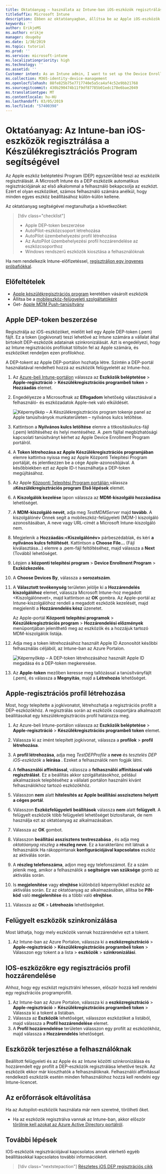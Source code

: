 ```yaml
---
title: Oktatóanyag – használata az Intune-ban iOS-eszközök regisztrálása a Készülékregisztrációs Program
titleSuffix: Microsoft Intune
description: Ebben az oktatóanyagban, állítsa be az Apple iOS-eszközök regisztrálása DEP.
keywords: ''
author: ErikjeMS
ms.author: erikje
manager: dougeby
ms.date: 1/30/2019
ms.topic: tutorial
ms.prod: ''
ms.service: microsoft-intune
ms.localizationpriority: high
ms.technology: ''
ms.assetid: ''
Customer intent: As an Intune admin, I want to set up the Device Enrollment Program so that users can automatically enroll in Intune.
ms.collection: M365-identity-device-management
ms.openlocfilehash: 88fe825b75e7717740e5a5ca4af4c52e9bb21768
ms.sourcegitcommit: 430b290474b11f9df87785b01edc178e6bae2049
ms.translationtype: MT
ms.contentlocale: hu-HU
ms.lasthandoff: 03/05/2019
ms.locfileid: "57400398"
---
```

# <a name="tutorial-use-the-device-enrollment-program-to-enroll-ios-devices-in-intune"></a>Oktatóanyag: Az Intune-ban iOS-eszközök regisztrálása a Készülékregisztrációs Program segítségével
Az Apple eszköz beléptetési Program (DEP) egyszerűbbé teszi az eszközök regisztrálását. A Microsoft Intune és a DEP eszközök automatikus regisztrációjának az első alkalommal a felhasználó bekapcsolja az eszközt. Ezért el olyan eszközöket, számos felhasználó számára anélkül, hogy minden egyes eszköz beállításához külön-külön kellene. 

Az oktatóanyag segítségével megtanulhatja a következőket:
> [!div class="checklist"]
> * Apple DEP-token beszerzése
> * AutoPilot-eszközcsoport létrehozása
> * AutoPilot üzembehelyezési profil létrehozása
> * Az AutoPilot üzembehelyezési profil hozzárendelése az eszközcsoporthoz
> * Windows rendszerű eszközök kiosztása a felhasználóknak

Ha nem rendelkezik Intune-előfizetéssel, [regisztráljon egy ingyenes próbafiókkal](free-trial-sign-up.md).

## <a name="prerequisites"></a>Előfeltételek
- [Apple készülékregisztrációs program](http://deploy.apple.com) keretében vásárolt eszközök
- Állítsa be a [mobileszköz-felügyeleti szolgáltatóként](mdm-authority-set.md)
- Get- [Apple MDM Push-tanúsítvány](apple-mdm-push-certificate-get.md)

## <a name="get-an-apple-dep-token"></a>Apple DEP-token beszerzése
Regisztrálja az iOS-eszközöket, mielőtt kell egy Apple DEP-token (.pem) fájlt. Ez a token (jogkivonat) teszi lehetővé az Intune számára a vállalat által birtokolt DEP-eszközök adatainak szinkronizálását. Azt is engedélyezi, hogy az Intune regisztrációs profilokat töltsön fel az Apple számára, és eszközöket rendeljen ezen profilokhoz.

A DEP-tokent az Apple DEP-portálon hozhatja létre. Szintén a DEP-portál használatával rendelheti hozzá az eszközök felügyeletét az Intune-hoz.

1. Az [Azure-beli Intune-portálon](https://aka.ms/intuneportal) válassza az **Eszközök beléptetése** > **Apple-regisztráció** > **Készülékregisztrációs programbeli token** > **Hozzáadás** elemet.

2. Engedélyezze a Microsoftnak az **Elfogadom** lehetőség választásával a felhasználó- és eszközadatok Apple-nek való elküldését.

   ![Képernyőkép – A Készülékregisztrációs program tokenje panel az Apple tanúsítványok munkaterületen – nyilvános kulcs letöltése.](./media/device-enrollment-program-enroll-ios-newui/add-enrollment-program-token-pane.png)

3. Kattintson a **Nyilvános kulcs letöltése** elemre a titkosításikulcs-fájl (.pem) letöltéséhez és helyi mentéséhez. A .pem fájllal megbízhatósági kapcsolati tanúsítványt kérhet az Apple Device Enrollment Program portálról.

4. A **Token létrehozása az Apple Készülékregisztrációs programjában** elemre kattintva nyissa meg az Apple Központi Telepítési Program portálját, és jelentkezzen be a cége Apple-azonosítójával. A későbbiekben ezt az Apple ID-t használhatja a DEP-token megújításához.

5.  Az Apple [Központi Telepítési Program portálján ](https://deploy.apple.com) válassza a**Készülékregisztrációs program** **Első lépések** elemét.

4. A **Kiszolgálók kezelése** lapon válassza az **MDM-kiszolgáló hozzáadása** lehetőséget.

5. A **MDM-kiszolgáló nevét**, adja meg *TestMDMServer* majd **tovább**. A kiszolgálónév Önnek segít a mobileszköz-felügyeleti (MDM-) kiszolgáló azonosításában, A neve vagy URL-címét a Microsoft Intune-kiszolgáló nem.

6. Megjelenik a **Hozzáadás:&lt;Kiszolgálónév&gt;** párbeszédablak, és kéri **a nyilvános kulcs feltöltését**. Kattintson a **Choose File…** (Fájl kiválasztása…) elemre a .pem-fájl feltöltéséhez, majd válassza a **Next** (Tovább) lehetőséget.

6. Lépjen a **központi telepítési program** > **Device Enrollment Program** > **Eszközkezelés**.
7. A **Choose Devices By**, válassza a **sorozatszám**. <!--ask Tiffany about this-->

8. A **Választott tevékenység** területen jelölje ki a **Hozzárendelés kiszolgálóhoz** elemet, válassza Microsoft Intune-hoz megadott &lt;Kiszolgálónevet&gt;, majd kattintson az **OK** gombra. Az Apple-portál az Intune-kiszolgálóhoz rendeli a megadott eszközök kezelését, majd megjeleníti a **Hozzárendelés kész** üzenetet.

   Az Apple-portál **Központi telepítési programok** &gt; **Készülékregisztrációs program** &gt; **Hozzárendelési előzmények** menüpontjában jeleníthető meg az eszközök és a hozzájuk tartozó MDM-kiszolgálók listája.

9. Adja meg a token létrehozásához használt Apple ID Azonosítót későbbi felhasználás céljából, az Intune-ban az Azure Portalon.

    ![Képernyőkép – A DEP-token létrehozásához használt Apple ID megadása és a DEP-token megkeresése.](./media/device-enrollment-program-enroll-ios/image03.png)

10. Az **Apple-token** mezőben keresse meg tallózással a tanúsítványfájlt (.pem), és válassza a **Megnyitás**, majd a **Létrehozás** lehetőséget. 

## <a name="create-an-apple-enrollment-profile"></a>Apple-regisztrációs profil létrehozása
Most, hogy telepítette a jogkivonatot, létrehozhatja a regisztrációs profilt a DEP-eszközökhöz. A regisztrálás során az eszközök csoportjára alkalmazott beállításokat egy készülékregisztrációs profil határozza meg.

1. Az Azure-beli Intune-portálon válassza az **Eszközök beléptetése** > **Apple-regisztráció** > **Készülékregisztrációs programbeli token** elemet.

2. Válassza ki az imént telepített jogkivonat, válassza a **profilok** > **profil létrehozása**.

3. A **profil létrehozása**, adja meg *TestDEPProfile* a **neve** és *tesztelés DEP iOS-eszközök* a **leírása** . Ezeket a felhasználók nem fogják látni.

4. A **felhasználói affinitással**, válassza a **felhasználói affinitással való regisztrálást**. Ez a beállítás akkor szolgáltatásokhoz, például alkalmazások telepítéséhez a vállalati portálon használni kívánt felhasználókhoz tartozó eszközökhöz.

5. Válasszon **nem** alatt **hitelesítés az Apple beállítási asszisztens helyett a céges portál**.

6. Válasszon **Eszközfelügyeleti beállítások** válassza **nem** alatt **felügyelt**. A felügyelt eszközök több felügyeleti lehetőséget biztosítanak, de nem használja ezt az oktatóanyag az alkalmazásában.

7. Válassza az **OK** gombot.

8. Válasszon **beállítási asszisztens testreszabása** , és adja meg *oktatóanyag részleg* a **részleg neve**. Ez a karakterlánc mit látnak a felhasználók Ha rákoppintanak **konfigurációjával kapcsolatos** eszköz az aktiválás során.

9. A **részleg telefonszáma**, adjon meg egy telefonszámot. Ez a szám jelenik meg, amikor a felhasználók a **segítségre van szüksége** gomb az aktiválás során.

10. Is **megjelenítése** vagy **elrejtése** különböző képernyőkkel eszköz az aktiválás során. Ez az oktatóanyag az alkalmazásában, állítsa be **PIN-kód** való **megjelenítése** és a többi való **elrejtése**.

11. Válassza az **OK** > **Létrehozás** lehetőségeket.

## <a name="sync-managed-devices"></a>Felügyelt eszközök szinkronizálása

Most láthatja, hogy mely eszközök vannak hozzárendelve ezt a tokent.

1. Az Intune-ban az Azure Portalon, válassza ki a **eszközregisztráció** > **Apple-regisztráció** > **Készülékregisztrációs programbeli token** > Válasszon egy tokent a a lista > **eszközök** > **szinkronizálási**.

## <a name="assign-an-enrollment-profile-to-ios-devices"></a>IOS-eszközökre egy regisztrációs profil hozzárendelése

Ahhoz, hogy egy eszközt regisztrálni lehessen, először hozzá kell rendelni egy regisztrációs programprofilt.

1. Az Intune-ban az Azure Portalon, válassza ki a **eszközregisztráció** > **Apple-regisztráció** > **Készülékregisztrációs programbeli token** > Válassza ki a tokent a listában.
2. Válassza az **Eszközök** lehetőséget, válasszon eszközöket a listából, majd válassza a **Profil hozzárendelése** elemet.
3. A **Profil hozzárendelése** területen válasszon egy profilt az eszközökhöz, majd válassza a **Hozzárendelés** lehetőséget.

## <a name="distribute-devices-to-users"></a>Eszközök terjesztése a felhasználóknak

Beállított felügyeleti és az Apple és az Intune közötti szinkronizálása és hozzárendelt egy profilt a DEP-eszközök regisztrálása lehetővé teszik. Az eszközök ekkor már kioszthatók a felhasználóknak. Felhasználói affinitással rendelkező eszközök esetén minden felhasználóhoz hozzá kell rendelni egy Intune-licencet.

## <a name="clean-up-resources"></a>Az erőforrások eltávolítása

Ha az Autopilot-eszközök használata már nem szeretné, törölheti őket.

- Ha az eszközök regisztrálva vannak az Intune-ban, akkor először [törölnie kell azokat az Azure Active Directory portálról](devices-wipe.md#delete-devices-from-the-azure-active-directory-portal).

<!--ask tiffany how to do this-->

## <a name="next-steps"></a>További lépések

IOS-eszközök regisztrációjával kapcsolatos annak elérhető egyéb beállításokkal kapcsolatos további információkért.

> [!div class="nextstepaction"]
> [Részletes iOS DEP regisztrációs cikk](device-enrollment-program-enroll-ios.md)
